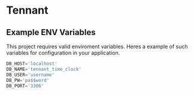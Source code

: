 # Tennant


## Example ENV Variables
This project requires valid enviroment variables. Heres a example of such variables for configuration in your application.
```js
DB_HOST='localhost'
DB_NAME='tennant_time_clock'
DB_USER='username'
DB_PW='pa$$word'
DB_PORT='3306'
```